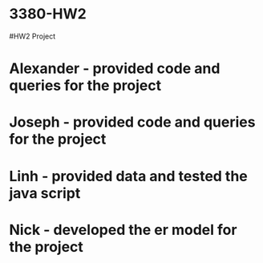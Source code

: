 # 3380-HW2
#HW2 Project
# Alexander - provided code and queries for the project
# Joseph - provided code and queries for the project
# Linh - provided data and tested the java script
# Nick - developed the er model for the project


